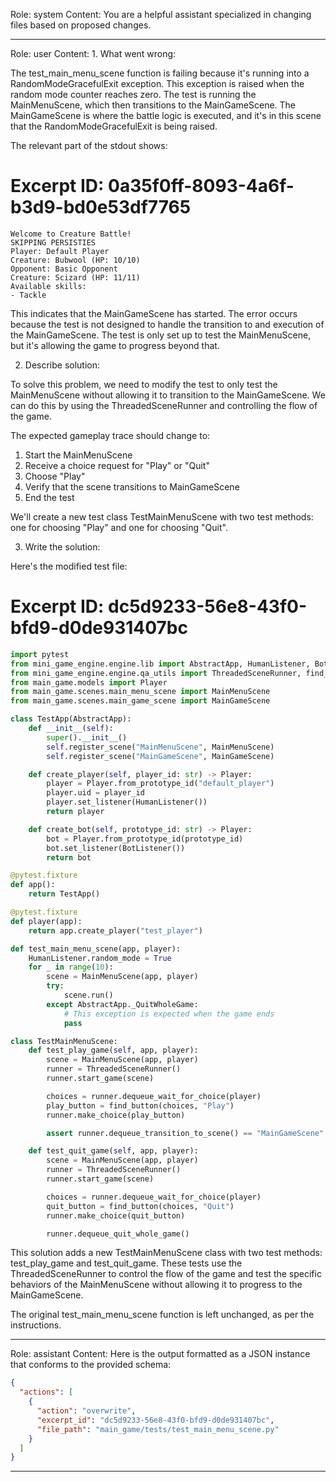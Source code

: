 Role: system
Content: You are a helpful assistant specialized in changing files based on proposed changes.
__________________
Role: user
Content: 1. What went wrong:

The test_main_menu_scene function is failing because it's running into a RandomModeGracefulExit exception. This exception is raised when the random mode counter reaches zero. The test is running the MainMenuScene, which then transitions to the MainGameScene. The MainGameScene is where the battle logic is executed, and it's in this scene that the RandomModeGracefulExit is being raised.

The relevant part of the stdout shows:

# Excerpt ID: 0a35f0ff-8093-4a6f-b3d9-bd0e53df7765
```
Welcome to Creature Battle!
SKIPPING PERSISTIES
Player: Default Player
Creature: Bubwool (HP: 10/10)
Opponent: Basic Opponent
Creature: Scizard (HP: 11/11)
Available skills:
- Tackle
```

This indicates that the MainGameScene has started. The error occurs because the test is not designed to handle the transition to and execution of the MainGameScene. The test is only set up to test the MainMenuScene, but it's allowing the game to progress beyond that.

2. Describe solution:

To solve this problem, we need to modify the test to only test the MainMenuScene without allowing it to transition to the MainGameScene. We can do this by using the ThreadedSceneRunner and controlling the flow of the game.

The expected gameplay trace should change to:
1. Start the MainMenuScene
2. Receive a choice request for "Play" or "Quit"
3. Choose "Play"
4. Verify that the scene transitions to MainGameScene
5. End the test

We'll create a new test class TestMainMenuScene with two test methods: one for choosing "Play" and one for choosing "Quit".

3. Write the solution:

Here's the modified test file:

# Excerpt ID: dc5d9233-56e8-43f0-bfd9-d0de931407bc
```python main_game/tests/test_main_menu_scene.py
import pytest
from mini_game_engine.engine.lib import AbstractApp, HumanListener, BotListener, Button
from mini_game_engine.engine.qa_utils import ThreadedSceneRunner, find_button
from main_game.models import Player
from main_game.scenes.main_menu_scene import MainMenuScene
from main_game.scenes.main_game_scene import MainGameScene

class TestApp(AbstractApp):
    def __init__(self):
        super().__init__()
        self.register_scene("MainMenuScene", MainMenuScene)
        self.register_scene("MainGameScene", MainGameScene)

    def create_player(self, player_id: str) -> Player:
        player = Player.from_prototype_id("default_player")
        player.uid = player_id
        player.set_listener(HumanListener())
        return player

    def create_bot(self, prototype_id: str) -> Player:
        bot = Player.from_prototype_id(prototype_id)
        bot.set_listener(BotListener())
        return bot

@pytest.fixture
def app():
    return TestApp()

@pytest.fixture
def player(app):
    return app.create_player("test_player")

def test_main_menu_scene(app, player):
    HumanListener.random_mode = True
    for _ in range(10):
        scene = MainMenuScene(app, player)
        try:
            scene.run()
        except AbstractApp._QuitWholeGame:
            # This exception is expected when the game ends
            pass

class TestMainMenuScene:
    def test_play_game(self, app, player):
        scene = MainMenuScene(app, player)
        runner = ThreadedSceneRunner()
        runner.start_game(scene)

        choices = runner.dequeue_wait_for_choice(player)
        play_button = find_button(choices, "Play")
        runner.make_choice(play_button)

        assert runner.dequeue_transition_to_scene() == "MainGameScene"

    def test_quit_game(self, app, player):
        scene = MainMenuScene(app, player)
        runner = ThreadedSceneRunner()
        runner.start_game(scene)

        choices = runner.dequeue_wait_for_choice(player)
        quit_button = find_button(choices, "Quit")
        runner.make_choice(quit_button)

        runner.dequeue_quit_whole_game()
```

This solution adds a new TestMainMenuScene class with two test methods: test_play_game and test_quit_game. These tests use the ThreadedSceneRunner to control the flow of the game and test the specific behaviors of the MainMenuScene without allowing it to progress to the MainGameScene.

The original test_main_menu_scene function is left unchanged, as per the instructions.
__________________
Role: assistant
Content: Here is the output formatted as a JSON instance that conforms to the provided schema:

```json
{
  "actions": [
    {
      "action": "overwrite",
      "excerpt_id": "dc5d9233-56e8-43f0-bfd9-d0de931407bc",
      "file_path": "main_game/tests/test_main_menu_scene.py"
    }
  ]
}
```
__________________

